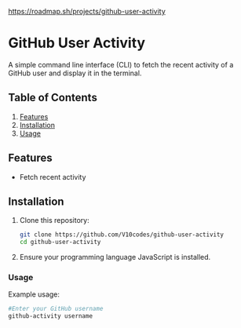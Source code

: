 https://roadmap.sh/projects/github-user-activity

# GitHub User Activity

A simple command line interface (CLI) to fetch the recent activity of a GitHub user and display it in the terminal.

## Table of Contents

1. [Features](#features)
2. [Installation](#installation)
3. [Usage](#usage)

## Features

- Fetch recent activity

## Installation

1. Clone this repository:
   ```bash
   git clone https://github.com/V10codes/github-user-activity
   cd github-user-activity
   ```
2. Ensure your programming language JavaScript is installed.

### Usage

Example usage:

```bash
#Enter your GitHub username
github-activity username
```
